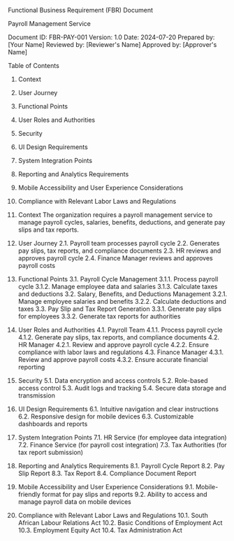 Functional Business Requirement (FBR) Document

Payroll Management Service

Document ID: FBR-PAY-001
Version: 1.0
Date: 2024-07-20
Prepared by: [Your Name]
Reviewed by: [Reviewer's Name]
Approved by: [Approver's Name]

Table of Contents

1. Context
2. User Journey
3. Functional Points
4. User Roles and Authorities
5. Security
6. UI Design Requirements
7. System Integration Points
8. Reporting and Analytics Requirements
9. Mobile Accessibility and User Experience Considerations
10. Compliance with Relevant Labor Laws and Regulations

1. Context
    The organization requires a payroll management service to manage payroll cycles, salaries, benefits, deductions, and generate pay slips and tax reports.

2. User Journey
    2.1. Payroll team processes payroll cycle
    2.2. Generates pay slips, tax reports, and compliance documents
    2.3. HR reviews and approves payroll cycle
    2.4. Finance Manager reviews and approves payroll costs

3. Functional Points
    3.1. Payroll Cycle Management
    3.1.1. Process payroll cycle
    3.1.2. Manage employee data and salaries
    3.1.3. Calculate taxes and deductions
    3.2. Salary, Benefits, and Deductions Management
    3.2.1. Manage employee salaries and benefits
    3.2.2. Calculate deductions and taxes
    3.3. Pay Slip and Tax Report Generation
    3.3.1. Generate pay slips for employees
    3.3.2. Generate tax reports for authorities

4. User Roles and Authorities
    4.1. Payroll Team
    4.1.1. Process payroll cycle
    4.1.2. Generate pay slips, tax reports, and compliance documents
    4.2. HR Manager
    4.2.1. Review and approve payroll cycle
    4.2.2. Ensure compliance with labor laws and regulations
    4.3. Finance Manager
    4.3.1. Review and approve payroll costs
    4.3.2. Ensure accurate financial reporting

5. Security
    5.1. Data encryption and access controls
    5.2. Role-based access control
    5.3. Audit logs and tracking
    5.4. Secure data storage and transmission

6. UI Design Requirements
    6.1. Intuitive navigation and clear instructions
    6.2. Responsive design for mobile devices
    6.3. Customizable dashboards and reports

7. System Integration Points
    7.1. HR Service (for employee data integration)
    7.2. Finance Service (for payroll cost integration)
    7.3. Tax Authorities (for tax report submission)

8. Reporting and Analytics Requirements
    8.1. Payroll Cycle Report
    8.2. Pay Slip Report
    8.3. Tax Report
    8.4. Compliance Document Report

9. Mobile Accessibility and User Experience Considerations
    9.1. Mobile-friendly format for pay slips and reports
    9.2. Ability to access and manage payroll data on mobile devices

10. Compliance with Relevant Labor Laws and Regulations
    10.1. South African Labour Relations Act
    10.2. Basic Conditions of Employment Act
    10.3. Employment Equity Act
    10.4. Tax Administration Act